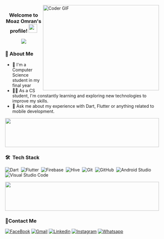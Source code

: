 
<img align="right" src="https://cdn.dribbble.com/users/795597/screenshots/6081444/media/b8edd95c375421d690c19b3da4239e01.gif" alt="Coder GIF" width="380" height="280">

<h3 align="center">
  Welcome to Moaz Omran's profile!
  <img src="https://media.giphy.com/media/hvRJCLFzcasrR4ia7z/giphy.gif" width="28">
</h3>

<!-- Typing SVG by DenverCoder1 - https://github.com/DenverCoder1/readme-typing-svg -->
<p align="center">
  <a href="https://github.com/DenverCoder1/readme-typing-svg"><img src="https://readme-typing-svg.herokuapp.com/?lines=Flutter%20developer;Always%20learning%20new%20things&font=Fira%20Code&center=true&width=440&height=45&color=f75c7e&vCenter=true&size=22"></a>
</p> 

<h3>🚀 About Me</h3>

- 🏢 I'm a Computer Science student in my final year
- 👨‍💻 As a CS student, I'm constantly learning and exploring new technologies to improve my skills.
- 💬 Ask me about my experience with Dart, Flutter or anything related to mobile development.

<img src="https://github.com/Govindv7555/Govindv7555/blob/main/49e76e0596857673c5c80c85b84394c1.gif" width=100% height=95px>

### 🛠 &nbsp;Tech Stack
![Dart](https://img.shields.io/badge/-dart-05122A?style=flat&logo=dart)&nbsp;
![Flutter](https://img.shields.io/badge/-flutter-05122A?style=flat&logo=flutter)&nbsp;
![Firebase](https://img.shields.io/badge/-firebase-05122A?style=flat&logo=firebase)&nbsp;
![Hive](https://img.shields.io/badge/-hive-05122A?style=flat&logo=hive)&nbsp;
![Git](https://img.shields.io/badge/-Git-05122A?style=flat&logo=git)&nbsp;
![GitHub](https://img.shields.io/badge/-GitHub-05122A?style=flat&logo=github)&nbsp;
![Android Studio](https://img.shields.io/badge/-Android%20Studio-05122A?style=flat&logo=android-studio&logoColor=007ACC)&nbsp;
![Visual Studio Code](https://img.shields.io/badge/-Visual%20Studio%20Code-05122A?style=flat&logo=visual-studio-code&logoColor=007ACC)&nbsp;

<img src="https://github.com/Govindv7555/Govindv7555/blob/main/49e76e0596857673c5c80c85b84394c1.gif" width=100% height=95px>

 ### 🔗Contact Me
[![FaceBook](https://img.shields.io/badge/Facebook-1877F2?style=for-the-badge&logo=facebook&logoColor=white)](https://www.facebook.com/profile.php?id=100005145332995)
[![Gmail](https://img.shields.io/badge/Gmail-D14836?style=for-the-badge&logo=gmail&logoColor=white&link=mailto:moazomran20@gmail.com)](mailto:moazomran20@gmail.com)
[![Linkedin](https://img.shields.io/badge/LinkedIn-0077B5?style=for-the-badge&logo=linkedin&logoColor=white
)](https://www.linkedin.com/in/moaz-omran-62a103214/)
[![Instagram](https://img.shields.io/badge/Instagram-E4405F?style=for-the-badge&logo=instagram&logoColor=white)](https://www.instagram.com/moaz_omran20/)
[![Whatsapp](https://img.shields.io/badge/-Whatsapp-075e54?style=for-the-badge&logo=Whatsapp&logoColor=white)](https://api.whatsapp.com/send?phone=+201006560512)


